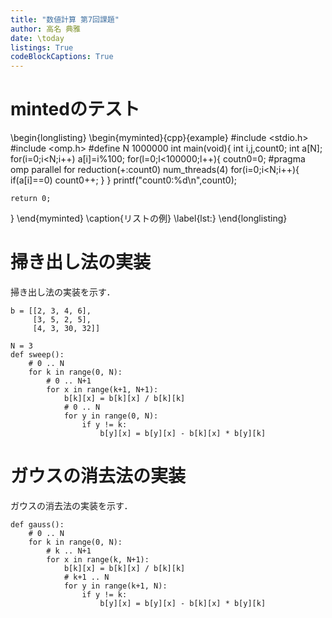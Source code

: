 ```yaml
---
title: "数値計算 第7回課題"
author: 高名 典雅
date: \today
listings: True
codeBlockCaptions: True
---
```


# mintedのテスト
\begin{longlisting}
\begin{myminted}{cpp}{example}
#include <stdio.h>
#include <omp.h>
#define N 1000000
int main(void){
    int i,j,count0;
    int a[N];
    for(i=0;i<N;i++) a[i]=i%100;
    for(l=0;l<100000;l++){
        coutn0=0;
        #pragma omp parallel for reduction(+:count0) num\_threads(4)
        for(i=0;i<N;i++){
            if(a[i]==0) count0++;
        }
    }
    printf("count0:\%d\n",count0);

    return 0;
}
\end{myminted}
\caption{リストの例}
\label{lst:}
\end{longlisting}

# 掃き出し法の実装
掃き出し法の実装を示す．
```{.python caption="掃き出し法の実装"}
b = [[2, 3, 4, 6],
     [3, 5, 2, 5],
     [4, 3, 30, 32]]

N = 3
def sweep():
    # 0 .. N
    for k in range(0, N):
        # 0 .. N+1
        for x in range(k+1, N+1):
            b[k][x] = b[k][x] / b[k][k]
            # 0 .. N
            for y in range(0, N):
                if y != k:
                    b[y][x] = b[y][x] - b[k][x] * b[y][k]
```


# ガウスの消去法の実装
ガウスの消去法の実装を示す．
```{.python caption="ガウスの消去法の実装"}
def gauss():
    # 0 .. N
    for k in range(0, N):
        # k .. N+1
        for x in range(k, N+1):
            b[k][x] = b[k][x] / b[k][k]
            # k+1 .. N
            for y in range(k+1, N):
                if y != k:
                    b[y][x] = b[y][x] - b[k][x] * b[y][k]
```

